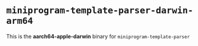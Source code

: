 # `miniprogram-template-parser-darwin-arm64`

This is the **aarch64-apple-darwin** binary for `miniprogram-template-parser`
